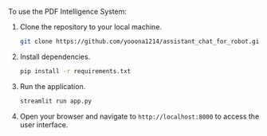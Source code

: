 

To use the PDF Intelligence System:

1. Clone the repository to your local machine.
   ```bash
   git clone https://github.com/yooona1214/assistant_chat_for_robot.git
   ```

2. Install dependencies.
   ```bash
   pip install -r requirements.txt
   ```

3. Run the application.
   ```bash
   streamlit run app.py
   ```

4. Open your browser and navigate to `http://localhost:8000` to access the user interface.

